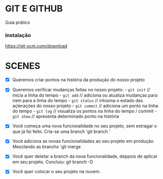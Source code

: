 # GIT E GITHUB
 
Guia prático

### Instalação

https://git-scm.com/download

# SCENES

-[x] Queremos criar pontos na história da produção do nosso projeto
-[x] Queremos verificar mudanças feitas no nosso projeto:
        - `git init` // inicia a linha do tempo
        - `git add` // adiciona ou atualiza mudanças para irem para a linha do tempo
        - `git status` // intosma o estado das açterações do nosso projeto
        - `git commit` // adiciona um ponto na linha do tempo
        - `git log` // visualiza os pontos na linha do tempo / commit
        - `git show` // apresenta determinado ponto na história

-[x] Você começa uma nova funcionalidade no seu projeto, sem estragar o que já foi feito.
        Cria-se uma branch 'git branch <branch>'
-[x] Você adiciona as novas funcionalidades ao seu projeto em produção.
        Mesclando as branchs 'git merge <branch>
-[X] Você quer deletar a branch da nova funcionalidade, deppois de aplicar em seu projeto.
        Concluiu: git branch -D <branch>

-[X] Você quer colocar o seu projeto na nuvem.